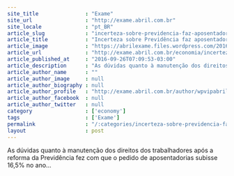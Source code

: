 ```yaml
---
site_title               : "Exame"
site_url                 : "http://exame.abril.com.br"
site_locale              : "pt_BR"
article_slug             : "incerteza-sobre-previdencia-faz-aposentadoria-subir-16-5"
article_title            : "Incerteza sobre Previdência faz aposentadoria subir 16,5%"
article_image            : "https://abrilexame.files.wordpress.com/2016/09/size_960_16_9_postoinss-460-jpg9.jpg?quality=70&strip=all&w=960"
article_url              : "http://exame.abril.com.br/economia/incerteza-sobre-previdencia-faz-aposentadoria-subir-16-5/"
article_published_at     : "2016-09-26T07:09:53-03:00"
article_description      : "As dúvidas quanto à manutenção dos direitos dos trabalhadores após a reforma da Previdência fez com que o pedido de aposentadorias subisse 16,5% no ano..."
article_author_name      : ""
article_author_image     : null
article_author_biography : null
article_author_profile   : "http://exame.abril.com.br/author/wpvipabril/"
article_author_facebook  : null
article_author_twitter   : null
category                 : ['economy']
tags                     : ['Exame']
permalink                : "/:categories/incerteza-sobre-previdencia-faz-aposentadoria-subir-16-5/"
layout                   : post
---
```


As dúvidas quanto à manutenção dos direitos dos trabalhadores após a reforma da Previdência fez com que o pedido de aposentadorias subisse 16,5% no ano...
